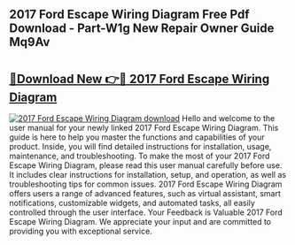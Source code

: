 ## 2017 Ford Escape Wiring Diagram Free Pdf Download - Part-W1g New Repair Owner Guide Mq9Av

# <h2><a href="http://dfqd4a.blite.top/?on=2017+Ford+Escape+Wiring+Diagram">🔗Download New 👉🔴 2017 Ford Escape Wiring Diagram</a></h2>

[![2017 Ford Escape Wiring Diagram download](https://i.imgur.com/lujVjoI.png)](http://dfqd4a.blite.top/?on=2017+Ford+Escape+Wiring+Diagram)
Hello and welcome to the user manual for your newly linked 2017 Ford Escape Wiring Diagram. This guide is here to help you master the functions and capabilities of your product. Inside, you will find detailed instructions for installation, usage, maintenance, and troubleshooting. To make the most of your 2017 Ford Escape Wiring Diagram, please read this user manual carefully before use. It includes clear instructions for installation, setup, and operation, as well as troubleshooting tips for common issues. 2017 Ford Escape Wiring Diagram offers users a range of advanced features, such as virtual assistant, smart notifications, customizable widgets, and automated tasks, all easily controlled through the user interface. Your Feedback is Valuable 2017 Ford Escape Wiring Diagram. We appreciate your input and are committed to providing you with exceptional service.

